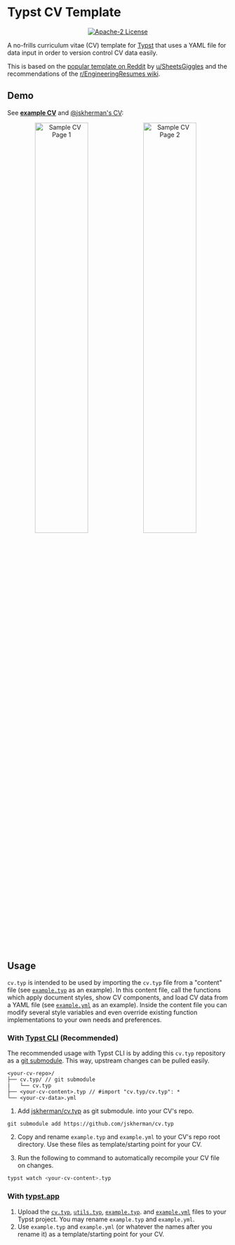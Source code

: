 # Typst CV Template

<p align="center">
  <a href="LICENSE">
    <img alt="Apache-2 License" src="https://img.shields.io/badge/license-Apache%202-brightgreen"/>
  </a>
</p>

A no-frills curriculum vitae (CV) template for [Typst](https://github.com/typst/typst) that uses a YAML file for data input in order to version control CV data easily.

This is based on the [popular template on Reddit](https://web.archive.org/https://old.reddit.com/r/jobs/comments/7y8k6p/im_an_exrecruiter_for_some_of_the_top_companies/) by [u/SheetsGiggles](https://web.archive.org/https://old.reddit.com/user/SheetsGiggles) and the recommendations of the [r/EngineeringResumes wiki](https://web.archive.org/https://old.reddit.com/r/EngineeringResumes/comments/m2cc65/new_and_improved_wiki).

## Demo

See [**example CV**](example.pdf) and [@jskherman's CV](https://go.jskherman.com/cv):

<div align="center">
  <img src="https://github.com/jskherman/cv.typ/assets/68434444/12cff1a4-76d7-4ce0-97f1-16cd26d61c25" alt="Sample CV Page 1" style="float: left; width: 49%; height: auto;">
  <img src="https://github.com/jskherman/cv.typ/assets/68434444/52bc078b-35f3-46ba-9561-2d2b4d0f8eb0" alt="Sample CV Page 2" style="float: left; width: 49%; height: auto;">
</div>

## Usage

`cv.typ` is intended to be used by importing the `cv.typ` file from a "content"
file (see [`example.typ`](example.typ) as an example). In this content file,
call the functions which apply document styles, show CV components, and load CV
data from a YAML file (see [`example.yml`](example.yml) as an example). Inside
the content file you can modify several style variables and even override
existing function implementations to your own needs and preferences.

### With [Typst CLI](https://github.com/typst/typst) (Recommended)

The recommended usage with Typst CLI is by adding this `cv.typ` repository as a [git
submodule](https://git-scm.com/book/en/v2/Git-Tools-Submodules). This way, upstream changes can be
pulled easily.

```
<your-cv-repo>/
├── cv.typ/ // git submodule 
|   └── cv.typ
├── <your-cv-content>.typ // #import "cv.typ/cv.typ": *
└── <your-cv-data>.yml
```

1. Add [jskherman/cv.typ](https://github.com/jskherman/cv.typ) as git submodule.
into your CV's repo.

  ```
  git submodule add https://github.com/jskherman/cv.typ
  ```

2. Copy and rename `example.typ` and `example.yml` to your CV's repo root directory. Use these files
   as template/starting point for your CV.

3. Run the following to command to automatically recompile your CV file on changes.

  ```bash
  typst watch <your-cv-content>.typ
  ```

### With [typst.app](https://typst.app)

1. Upload the [`cv.typ`](cv.typ), [`utils.typ`](utils.typ), [`example.typ`](example.typ). and
   [`example.yml`](example.yml) files to your Typst project. You may rename `example.typ` and
   `example.yml`.
2. Use `example.typ` and `example.yml` (or whatever the names after you rename it) as a
   template/starting point for your CV.
